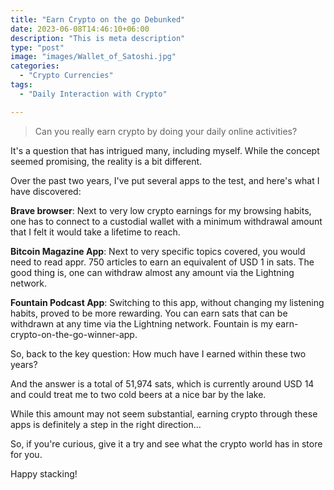 ```yaml
---
title: "Earn Crypto on the go Debunked"
date: 2023-06-08T14:46:10+06:00
description: "This is meta description"
type: "post"
image: "images/Wallet_of_Satoshi.jpg"
categories: 
  - "Crypto Currencies"
tags:
  - "Daily Interaction with Crypto"

---
```




> Can you really earn crypto by doing your daily online activities? 


It's a question that has intrigued many, including myself. While the concept seemed promising, the reality is a bit different. 

Over the past two years, I've put several apps to the test, and here's what I have discovered:

**Brave browser**: Next to very low crypto earnings for my browsing habits, one has to connect to a custodial wallet with a minimum withdrawal amount that I felt it would take a lifetime to reach.

**Bitcoin Magazine App**: Next to very specific topics covered, you would need to read appr. 750 articles to earn an equivalent of USD 1 in sats. The good thing is, one can withdraw almost any amount via the Lightning network.

**Fountain Podcast App**: Switching to this app, without changing my listening habits,  proved to be more rewarding. You can earn sats that can be withdrawn at any time via the Lightning network. Fountain is my earn-crypto-on-the-go-winner-app. 

So, back to the key question: How much have I earned within these two years? 

And the answer is a total of 51,974 sats, which is currently around USD 14 and could treat me to two cold beers at a nice bar by the lake. 

While this amount may not seem substantial, earning crypto through these apps is definitely a step in the right direction...

So, if you're curious, give it a try and see what the crypto world has in store for you. 

Happy stacking!





